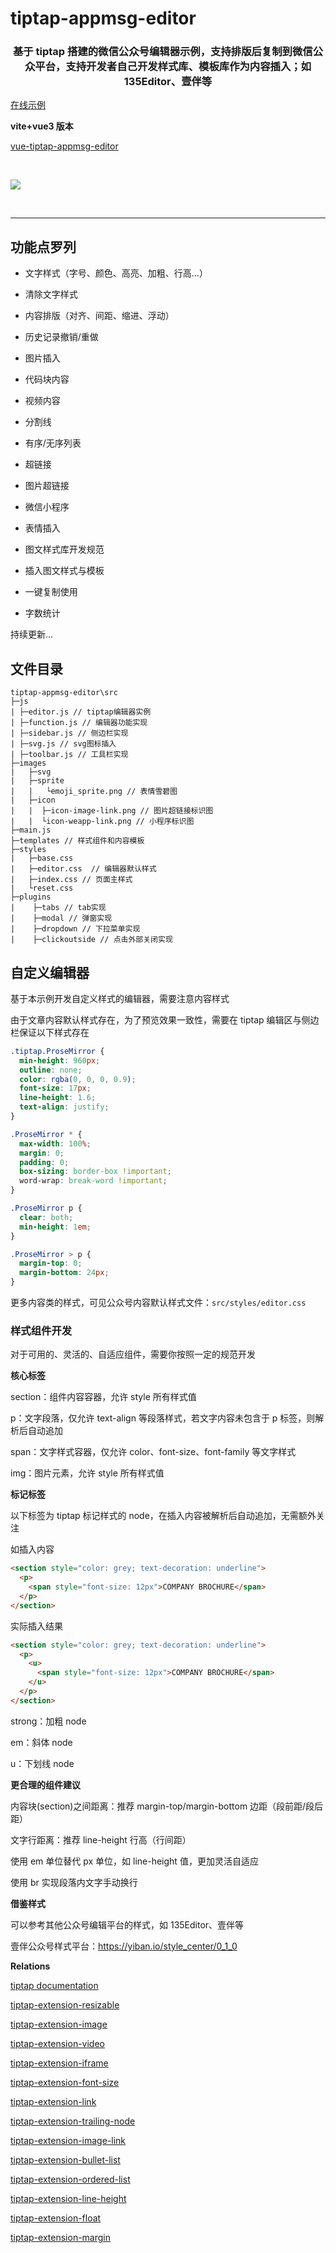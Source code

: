 # tiptap-appmsg-editor

<h3 align="center">
    基于 tiptap 搭建的微信公众号编辑器示例，支持排版后复制到微信公众平台，支持开发者自己开发样式库、模板库作为内容插入；如 135Editor、壹伴等
</h3>

[在线示例](https://kid-1912.github.io/tiptap-appmsg-editor/index.html)

**vite+vue3 版本**

[vue-tiptap-appmsg-editor](https://github.com/KID-1912/vue-tiptap-appmsg-editor)

<br/>

[![](https://raw.githubusercontent.com/KID-1912/Github-PicGo-Images/master/2024/02/18/20240218183840.png)](https://kid-1912.github.io/tiptap-appmsg-editor/index.html)

<br/>

---

## 功能点罗列

- 文字样式（字号、颜色、高亮、加粗、行高...）

- 清除文字样式

- 内容排版（对齐、间距、缩进、浮动）

- 历史记录撤销/重做

- 图片插入

- 代码块内容

- 视频内容

- 分割线

- 有序/无序列表

- 超链接

- 图片超链接

- 微信小程序

- 表情插入

- 图文样式库开发规范

- 插入图文样式与模板

- 一键复制使用

- 字数统计

持续更新...

## 文件目录

```
tiptap-appmsg-editor\src
├─js
| ├─editor.js // tiptap编辑器实例
| ├─function.js // 编辑器功能实现
| ├─sidebar.js // 侧边栏实现
| ├─svg.js // svg图标插入
| ├─toolbar.js // 工具栏实现
├─images
|   ├─svg
|   ├─sprite
|   |   └emoji_sprite.png // 表情雪碧图
|   ├─icon
|   |  ├─icon-image-link.png // 图片超链接标识图
|   |  └icon-weapp-link.png // 小程序标识图
├─main.js
├─templates // 样式组件和内容模板
├─styles
|   ├─base.css
|   ├─editor.css  // 编辑器默认样式
|   ├─index.css // 页面主样式
|   └reset.css
├─plugins
|    ├─tabs // tab实现
|    ├─modal // 弹窗实现
|    ├─dropdown // 下拉菜单实现
|    ├─clickoutside // 点击外部关闭实现
```

## 自定义编辑器

基于本示例开发自定义样式的编辑器，需要注意内容样式

由于文章内容默认样式存在，为了预览效果一致性，需要在 tiptap 编辑区与侧边栏保证以下样式存在

```css
.tiptap.ProseMirror {
  min-height: 960px;
  outline: none;
  color: rgba(0, 0, 0, 0.9);
  font-size: 17px;
  line-height: 1.6;
  text-align: justify;
}

.ProseMirror * {
  max-width: 100%;
  margin: 0;
  padding: 0;
  box-sizing: border-box !important;
  word-wrap: break-word !important;
}

.ProseMirror p {
  clear: both;
  min-height: 1em;
}

.ProseMirror > p {
  margin-top: 0;
  margin-bottom: 24px;
}
```

更多内容类的样式，可见公众号内容默认样式文件：`src/styles/editor.css`

### 样式组件开发

对于可用的、灵活的、自适应组件，需要你按照一定的规范开发

**核心标签**

section：组件内容容器，允许 style 所有样式值

p：文字段落，仅允许 text-align 等段落样式，若文字内容未包含于 p 标签，则解析后自动追加

span：文字样式容器，仅允许 color、font-size、font-family 等文字样式

img：图片元素，允许 style 所有样式值

**标记标签**

以下标签为 tiptap 标记样式的 node，在插入内容被解析后自动追加，无需额外关注

如插入内容

```html
<section style="color: grey; text-decoration: underline">
  <p>
    <span style="font-size: 12px">COMPANY BROCHURE</span>
  </p>
</section>
```

实际插入结果

```html
<section style="color: grey; text-decoration: underline">
  <p>
    <u>
      <span style="font-size: 12px">COMPANY BROCHURE</span>
    </u>
  </p>
</section>
```

strong：加粗 node

em：斜体 node

u：下划线 node

**更合理的组件建议**

内容块(section)之间距离：推荐 margin-top/margin-bottom 边距（段前距/段后距）

文字行距离：推荐 line-height 行高（行间距）

使用 em 单位替代 px 单位，如 line-height 值，更加灵活自适应

使用 br 实现段落内文字手动换行

**借鉴样式**

可以参考其他公众号编辑平台的样式，如 135Editor、壹伴等

壹伴公众号样式平台：https://yiban.io/style_center/0_1_0

**Relations**

[tiptap documentation](https://tiptap.dev/docs/editor/introduction)

[tiptap-extension-resizable](https://github.com/KID-1912/tiptap-extension-resizable)

[tiptap-extension-image](https://github.com/KID-1912/tiptap-extension-image)

[tiptap-extension-video](https://github.com/KID-1912/tiptap-extension-video)

[tiptap-extension-iframe](https://github.com/KID-1912/tiptap-extension-iframe)

[tiptap-extension-font-size](https://github.com/KID-1912/tiptap-extension-font-size)

[tiptap-extension-link](https://github.com/KID-1912/tiptap-extension-link)

[tiptap-extension-trailing-node](https://github.com/KID-1912/tiptap-extension-trailing-node)

[tiptap-extension-image-link](https://github.com/KID-1912/tiptap-extension-image-link)

[tiptap-extension-bullet-list](https://github.com/KID-1912/tiptap-extension-bullet-list)

[tiptap-extension-ordered-list](https://github.com/KID-1912/tiptap-extension-ordered-list)

[tiptap-extension-line-height](https://github.com/KID-1912/tiptap-extension-line-height)

[tiptap-extension-float](https://github.com/KID-1912/tiptap-extension-float)

[tiptap-extension-margin](https://github.com/KID-1912/tiptap-extension-margin)
